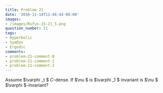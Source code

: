 ```yaml
---
title: Problem 21
date: '2016-11-14T11:46:44-08:00'
images:
- /images/Rufus-15-21_5.png
question_number: 21
tags:
- Hyperbolic
- SymDyn
- Ergodic
comments:
- problem-21-comment-0
- problem-21-comment-1
- problem-21-comment-2
---
```

Assume $\varphi _t $ $C$-dense. If $\nu $ is $\varphi _1 $ invariant is $\nu $
$\varphi $-invariant?

